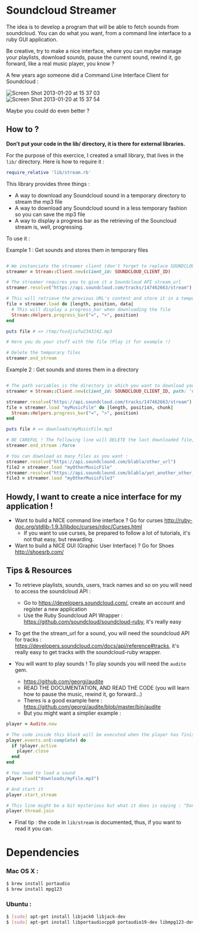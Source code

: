 # Soundcloud Streamer

The idea is to develop a program that will be able to fetch sounds from soundcloud.
You can do what you want, from a command line interface to a ruby GUI application.

Be creative, try to make a nice interface, where you can maybe manage your playlists, download sounds, pause the current sound, rewind it, go forward, like a real music player, you know ?

A few years ago someone did a Command Line Interface Client for Soundcloud :

![Screen Shot 2013-01-20 at 15 37 03](https://f.cloud.github.com/assets/3432/81282/06c44c7e-630f-11e2-9a91-85c9b917835c.png)
![Screen Shot 2013-01-20 at 15 37 54](https://f.cloud.github.com/assets/3432/81281/06b05df4-630f-11e2-8b55-7f3c18126831.png)

Maybe you could do even better ?

## How to ?

**Don't put your code in the lib/ directory, it is there for external libraries.**

For the purpose of this exercice, I created a small library, that lives in the `lib/` directory.
Here is how to require it :

```ruby
require_relative 'lib/stream.rb'
```

This library provides three things :

- A way to download any Soundcloud sound in a temporary directory to stream the mp3 file
- A way to download any Soundcloud sound in a less temporary fashion so you can save the mp3 file
- A way to display a progress bar as the retrieving of the Souncloud stream is, well, progressing.

To use it :

Example 1 : Get sounds and stores them in temporary files
```ruby

# We instanciate the streamer client (don't forget to replace SOUNDCLOUD_CLIENT_ID with your real Client id)
streamer = Stream::Client.new(client_id: SOUNDCLOUD_CLIENT_ID)

# The streamer requires you to give it a Soundcloud API stream_url
streamer.resolve("https://api.soundcloud.com/tracks/147462663/stream")

# This will retrieve the previous URL's content and store it in a temporary file
file = streamer.load do |length, position, data|
  # This will display a progress_bar when downloading the file
  Stream::Helpers.progress_bar("=", ">", position)
end

puts file # => /tmp/fosdjiofw2343242.mp3

# Here you do your stuff with the file (Play it for example !)

# Delete the temporary files
streamer.end_stream
```

Example 2 : Get sounds and stores them in a directory
```ruby

# The path variables is the directory in which you want to download your soundcloud files
streamer = Stream::Client.new(client_id: SOUNDCLOUD_CLIENT_ID, path: 'downloads')

streamer.resolve("https://api.soundcloud.com/tracks/147462663/stream")
file = streamer.load "myMusicFile" do |length, position, chunk|
  Stream::Helpers.progress_bar("=", ">", position)
end

puts file # => downloads/myMusicFile.mp3

# BE CAREFUL ! The following line will DELETE the last downloaded file, you might not want to do that
streamer.end_stream :force

# You can download as many files as you want :
streamer.resolve("https://api.soundclound.com/blabla/other_url")
file2 = streamer.load "myOtherMusicFile"
streamer.resolve("https://api.soundclound.com/blabla/yet_another_other_url")
file3 = streamer.load "myOtherMusicFile3"

```

## Howdy, I want to create a nice interface for my application !
- Want to build a NICE command line interface ? Go for curses http://ruby-doc.org/stdlib-1.9.3/libdoc/curses/rdoc/Curses.html
  - If you want to use curses, be prepared to follow a lot of tutorials, it's not that easy, but rewarding.
- Want to build a NICE GUI (Graphic User Interface) ? Go for Shoes http://shoesrb.com/

## Tips & Resources
- To retrieve playlists, sounds, users, track names and so on you will need to access the soundcloud API :
  - Go to https://developers.soundcloud.com/, create an account and register a new application
  - Use the Ruby Soundcloud API Wrapper : https://github.com/soundcloud/soundcloud-ruby, it's really easy

- To get the the stream_url for a sound, you will need the soundcloud API for tracks : https://developers.soundcloud.com/docs/api/reference#tracks, it's really easy to get tracks with the soundcloud-ruby wrapper.

- You will want to play sounds ! To play sounds you will need the `audite` gem.
   - https://github.com/georgi/audite
   - READ THE DOCUMENTATION, AND READ THE CODE (you will learn how to pause the music, rewind it, go forward...)
   - Theres is a good example here : https://github.com/georgi/audite/blob/master/bin/audite
   - But you might want a simplier example :
```ruby
player = Audite.new

# The code inside this block will be executed when the player has finished a song.
player.events.on(:complete) do
  if !player.active
    player.close
  end
end

# You need to load a sound
player.load("downloads/myFile.mp3")

# And start it
player.start_stream

# This line might be a bit mysterious but what it does is saying : "Don't end my program until the sound is played"
player.thread.join
```

- Final tip : the code in `lib/stream` is documented, thus, if you want to read it you can.

# Dependencies

### Mac OS X :

```bash
$ brew install portaudio
$ brew install mpg123
```

### Ubuntu :

```bash
$ [sudo] apt-get install libjack0 libjack-dev
$ [sudo] apt-get install libportaudiocpp0 portaudio19-dev libmpg123-dev
```